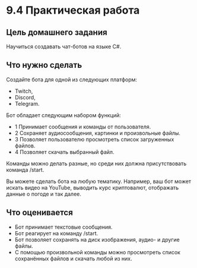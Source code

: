 # 9.4 Практическая работа

## Цель домашнего задания
Научиться создавать чат-ботов на языке C#.



## Что нужно сделать
Создайте бота для одной из следующих платформ:

- Twitch,
- Discord,
- Telegram.


Бот обладает следующим набором функций:

- 1 Принимает сообщения и команды от пользователя.
- 2 Сохраняет аудиосообщения, картинки и произвольные файлы.
- 3 Позволяет пользователю просмотреть список загруженных файлов.
- 4 Позволяет скачать выбранный файл.


Команды можно делать разные, но среди них должна присутствовать команда /start.



Вы можете сделать бота на любую тематику. Например, ваш бот может искать видео на YouTube, выводить курс криптовалют, отображать данные о погоде и так далее.



## Что оценивается
- Бот принимает текстовые сообщения.
- Бот реагирует на команду /start.
- Бот позволяет сохранять на диск изображения, аудио- и другие файлы.
- С помощью произвольной команды можно просмотреть список сохранённых файлов и скачать любой из них.